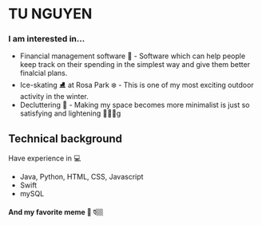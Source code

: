 # TU NGUYEN 
### I am interested in...
- Financial management software 💸 - Software which can help people keep track on their spending in the simplest way and give them better finalcial plans.
- Ice-skating ⛸ at Rosa Park ❄️  - This is one of my most exciting outdoor activity in the winter.  
- Decluttering 🏡 - Making my space becomes more minimalist is just so satisfying and lightening 🧘🏻‍♀️g
## Technical background
Have experience in 💻
- Java, Python, HTML, CSS, Javascript
- Swift
- mySQL
#### And my favorite meme 🥵 👇🏼

